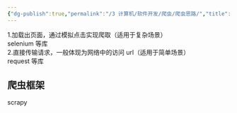 ```yaml
---
{"dg-publish":true,"permalink":"/3 计算机/软件开发/爬虫/爬虫思路/","title":"爬虫思路"}
---
```


1.加载出页面，通过模拟点击实现爬取（适用于复杂场景）  
selenium 等库  
2.直接传输请求，一般体现为网络中的访问 url（适用于简单场景）  
request 等库

## 爬虫框架
scrapy